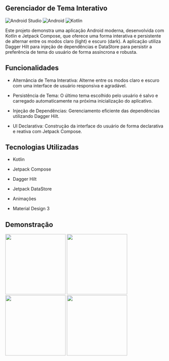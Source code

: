 ## Gerenciador de Tema Interativo
![Android Studio](https://img.shields.io/badge/android%20studio-346ac1?style=for-the-badge&logo=android%20studio&logoColor=white)
![Android](https://img.shields.io/badge/Android-3DDC84?style=for-the-badge&logo=android&logoColor=white)
![Kotlin](https://img.shields.io/badge/kotlin-%237F52FF.svg?style=for-the-badge&logo=kotlin&logoColor=white)



Este projeto demonstra uma aplicação Android moderna, desenvolvida com Kotlin e Jetpack Compose, que oferece uma forma interativa e persistente de alternar entre os modos claro (light) e escuro (dark). A aplicação utiliza Dagger Hilt para injeção de dependências e DataStore para persistir a preferência de tema do usuário de forma assíncrona e robusta.

## Funcionalidades

- Alternância de Tema Interativa: Alterne entre os modos claro e escuro com uma interface de usuário responsiva e agradável.

- Persistência de Tema: O último tema escolhido pelo usuário é salvo e carregado automaticamente na próxima inicialização do aplicativo.

- Injeção de Dependências: Gerenciamento eficiente das dependências utilizando Dagger Hilt.

- UI Declarativa: Construção da interface do usuário de forma declarativa e reativa com Jetpack Compose.

## Tecnologias Utilizadas

- Kotlin

- Jetpack Compose

- Dagger Hilt

- Jetpack DataStore
- Animações

- Material Design 3

## Demonstração

<img src="https://github.com/user-attachments/assets/ca9b3845-4aca-43bf-a413-581aeb4fa7a9" width="190px" />
<img src="https://github.com/user-attachments/assets/57b916f2-581f-4bfb-95bd-b80ac231a5c5" width="190px" />
<img src="https://github.com/user-attachments/assets/a4bf6227-897b-4acd-91db-1e2b19a85f38" width="190px" />
<img src="https://github.com/user-attachments/assets/b7767670-2c8a-48ca-a5de-c0f106879d73" width="190px" />


